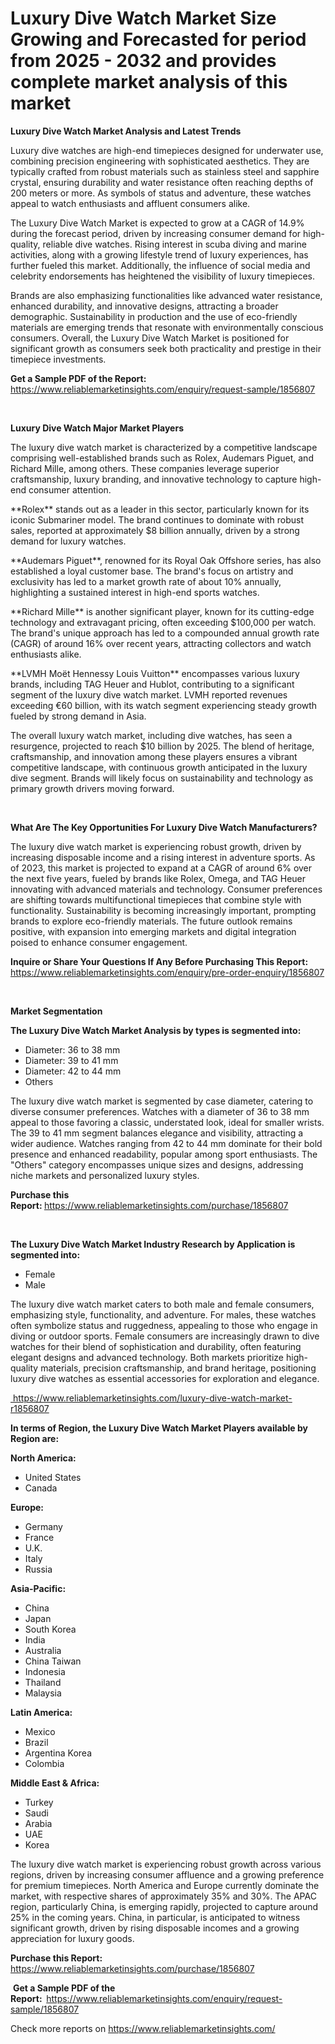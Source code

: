 <p><h1>Luxury Dive Watch Market Size Growing and Forecasted for period from 2025 - 2032 and provides complete market analysis of this market</h1></p><p><strong>Luxury Dive Watch Market Analysis and Latest Trends</strong></p>
<p><p>Luxury dive watches are high-end timepieces designed for underwater use, combining precision engineering with sophisticated aesthetics. They are typically crafted from robust materials such as stainless steel and sapphire crystal, ensuring durability and water resistance often reaching depths of 200 meters or more. As symbols of status and adventure, these watches appeal to watch enthusiasts and affluent consumers alike.</p><p>The Luxury Dive Watch Market is expected to grow at a CAGR of 14.9% during the forecast period, driven by increasing consumer demand for high-quality, reliable dive watches. Rising interest in scuba diving and marine activities, along with a growing lifestyle trend of luxury experiences, has further fueled this market. Additionally, the influence of social media and celebrity endorsements has heightened the visibility of luxury timepieces. </p><p>Brands are also emphasizing functionalities like advanced water resistance, enhanced durability, and innovative designs, attracting a broader demographic. Sustainability in production and the use of eco-friendly materials are emerging trends that resonate with environmentally conscious consumers. Overall, the Luxury Dive Watch Market is positioned for significant growth as consumers seek both practicality and prestige in their timepiece investments.</p></p>
<p><strong>Get a Sample PDF of the Report:&nbsp;</strong> <a href="https://www.reliablemarketinsights.com/enquiry/request-sample/1856807?utm_campaign=3218&utm_medium=2&utm_source=Github&utm_content=ia&utm_term=04042025&utm_id=luxury-dive-watch">https://www.reliablemarketinsights.com/enquiry/request-sample/1856807</a></p>
<p>&nbsp;</p>
<p><strong>Luxury Dive Watch Major Market Players</strong></p>
<p><p>The luxury dive watch market is characterized by a competitive landscape comprising well-established brands such as Rolex, Audemars Piguet, and Richard Mille, among others. These companies leverage superior craftsmanship, luxury branding, and innovative technology to capture high-end consumer attention.</p><p>**Rolex** stands out as a leader in this sector, particularly known for its iconic Submariner model. The brand continues to dominate with robust sales, reported at approximately $8 billion annually, driven by a strong demand for luxury watches.</p><p>**Audemars Piguet**, renowned for its Royal Oak Offshore series, has also established a loyal customer base. The brand's focus on artistry and exclusivity has led to a market growth rate of about 10% annually, highlighting a sustained interest in high-end sports watches. </p><p>**Richard Mille** is another significant player, known for its cutting-edge technology and extravagant pricing, often exceeding $100,000 per watch. The brand's unique approach has led to a compounded annual growth rate (CAGR) of around 16% over recent years, attracting collectors and watch enthusiasts alike.</p><p>**LVMH Moët Hennessy Louis Vuitton** encompasses various luxury brands, including TAG Heuer and Hublot, contributing to a significant segment of the luxury dive watch market. LVMH reported revenues exceeding €60 billion, with its watch segment experiencing steady growth fueled by strong demand in Asia.</p><p>The overall luxury watch market, including dive watches, has seen a resurgence, projected to reach $10 billion by 2025. The blend of heritage, craftsmanship, and innovation among these players ensures a vibrant competitive landscape, with continuous growth anticipated in the luxury dive segment. Brands will likely focus on sustainability and technology as primary growth drivers moving forward.</p></p>
<p>&nbsp;</p>
<p><strong>What Are The Key Opportunities For Luxury Dive Watch Manufacturers?</strong></p>
<p><p>The luxury dive watch market is experiencing robust growth, driven by increasing disposable income and a rising interest in adventure sports. As of 2023, this market is projected to expand at a CAGR of around 6% over the next five years, fueled by brands like Rolex, Omega, and TAG Heuer innovating with advanced materials and technology. Consumer preferences are shifting towards multifunctional timepieces that combine style with functionality. Sustainability is becoming increasingly important, prompting brands to explore eco-friendly materials. The future outlook remains positive, with expansion into emerging markets and digital integration poised to enhance consumer engagement.</p></p>
<p><strong>Inquire or Share Your Questions If Any Before Purchasing This Report:</strong> <a href="https://www.reliablemarketinsights.com/enquiry/pre-order-enquiry/1856807?utm_campaign=3218&utm_medium=2&utm_source=Github&utm_content=ia&utm_term=04042025&utm_id=luxury-dive-watch">https://www.reliablemarketinsights.com/enquiry/pre-order-enquiry/1856807</a></p>
<p>&nbsp;</p>
<p><strong>Market Segmentation</strong></p>
<p><strong>The Luxury Dive Watch Market Analysis by types is segmented into:</strong></p>
<p><ul><li>Diameter: 36 to 38 mm</li><li>Diameter: 39 to 41 mm</li><li>Diameter: 42 to 44 mm</li><li>Others</li></ul></p>
<p><p>The luxury dive watch market is segmented by case diameter, catering to diverse consumer preferences. Watches with a diameter of 36 to 38 mm appeal to those favoring a classic, understated look, ideal for smaller wrists. The 39 to 41 mm segment balances elegance and visibility, attracting a wider audience. Watches ranging from 42 to 44 mm dominate for their bold presence and enhanced readability, popular among sport enthusiasts. The "Others" category encompasses unique sizes and designs, addressing niche markets and personalized luxury styles.</p></p>
<p><strong>Purchase this Report:&nbsp;</strong><a href="https://www.reliablemarketinsights.com/purchase/1856807?utm_campaign=3218&utm_medium=2&utm_source=Github&utm_content=ia&utm_term=04042025&utm_id=luxury-dive-watch">https://www.reliablemarketinsights.com/purchase/1856807</a></p>
<p>&nbsp;</p>
<p><strong>The Luxury Dive Watch Market Industry Research by Application is segmented into:</strong></p>
<p><ul><li>Female</li><li>Male</li></ul></p>
<p><p>The luxury dive watch market caters to both male and female consumers, emphasizing style, functionality, and adventure. For males, these watches often symbolize status and ruggedness, appealing to those who engage in diving or outdoor sports. Female consumers are increasingly drawn to dive watches for their blend of sophistication and durability, often featuring elegant designs and advanced technology. Both markets prioritize high-quality materials, precision craftsmanship, and brand heritage, positioning luxury dive watches as essential accessories for exploration and elegance.</p></p>
<p><a href="https://www.reliablemarketinsights.com/luxury-dive-watch-market-r1856807?utm_campaign=3218&utm_medium=2&utm_source=Github&utm_content=ia&utm_term=04042025&utm_id=luxury-dive-watch">&nbsp;https://www.reliablemarketinsights.com/luxury-dive-watch-market-r1856807</a></p>
<p><strong>In terms of Region, the Luxury Dive Watch Market Players available by Region are:</strong></p>
<p>
    <p> <strong> North America: </strong>
        <ul>
            <li>United States</li>
            <li>Canada</li>
        </ul>
        </p> 
    <p> <strong> Europe: </strong>
        <ul>
            <li>Germany</li>
            <li>France</li>
            <li>U.K.</li>
            <li>Italy</li>
            <li>Russia</li>
        </ul>
        </p> 
    <p> <strong> Asia-Pacific: </strong>
        <ul>
            <li>China</li>
            <li>Japan</li>
            <li>South Korea</li>
            <li>India</li>
            <li>Australia</li>
            <li>China Taiwan</li>
            <li>Indonesia</li>
            <li>Thailand</li>
            <li>Malaysia</li>
        </ul>
        </p> 
    <p> <strong> Latin America: </strong>
        <ul>
            <li>Mexico</li>
            <li>Brazil</li>
            <li>Argentina Korea</li>
            <li>Colombia</li>
        </ul>
        </p> 
    <p> <strong> Middle East & Africa: </strong>
        <ul>
            <li>Turkey</li>
            <li>Saudi</li>
            <li>Arabia</li>
            <li>UAE</li>
            <li>Korea</li>
        </ul>
    </p>
    </p>
<p><p>The luxury dive watch market is experiencing robust growth across various regions, driven by increasing consumer affluence and a growing preference for premium timepieces. North America and Europe currently dominate the market, with respective shares of approximately 35% and 30%. The APAC region, particularly China, is emerging rapidly, projected to capture around 25% in the coming years. China, in particular, is anticipated to witness significant growth, driven by rising disposable incomes and a growing appreciation for luxury goods.</p></p>
<p><strong>Purchase this Report: </strong><a href="https://www.reliablemarketinsights.com/purchase/1856807?utm_campaign=3218&utm_medium=2&utm_source=Github&utm_content=ia&utm_term=04042025&utm_id=luxury-dive-watch">https://www.reliablemarketinsights.com/purchase/1856807</a></p>
<p>&nbsp;<strong>Get a Sample PDF of the Report:&nbsp;&nbsp;</strong><a href="https://www.reliablemarketinsights.com/enquiry/request-sample/1856807?utm_campaign=3218&utm_medium=2&utm_source=Github&utm_content=ia&utm_term=04042025&utm_id=luxury-dive-watch">https://www.reliablemarketinsights.com/enquiry/request-sample/1856807</a></p>
<p><strong></strong></p>
<p>Check more reports on <a href="https://www.reliablemarketinsights.com/?utm_campaign=3218&utm_medium=2&utm_source=Github&utm_content=ia&utm_term=04042025&utm_id=luxury-dive-watch">https://www.reliablemarketinsights.com/</a></p>